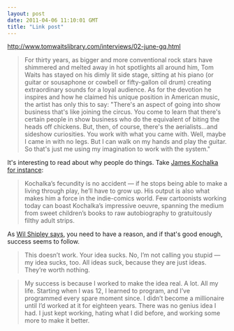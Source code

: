 ```yaml
---
layout: post
date: 2011-04-06 11:10:01 GMT
title: "Link post"
---
```

<http://www.tomwaitslibrary.com/interviews/02-june-gq.html>

> For thirty years, as bigger and more conventional rock stars have shimmered and melted away in hot spotlights all around him, Tom Waits has stayed on his dimly lit side stage, sitting at his piano (or guitar or sousaphone or cowbell or fifty-gallon oil drum) creating extraordinary sounds for a loyal audience. As for the devotion he inspires and how he claimed his unique position in American music, the artist has only this to say: "There's an aspect of going into show business that's like joining the circus. You come to learn that there's certain people in show business who do the equivalent of biting the heads off chickens. But, then, of course, there's the aerialists...and sideshow curiosities. You work with what you came with. Well, maybe I came in with no legs. But I can walk on my hands and play the guitar. So that's just me using my imagination to work with the system."



It's interesting to read about why people do things.  Take [James Kochalka for instance][2]:

[2]: http://www.7dvt.com/2011-james-kochalka



> Kochalka’s fecundity is no accident — if he stops being able to make a living through play, he’ll have to grow up. His output is also what makes him a force in the indie-comics world. Few cartoonists working today can boast Kochalka’s impressive oeuvre, spanning the medium from sweet children’s books to raw autobiography to gratuitously filthy adult strips.



As [Wil Shipley says][3], you need to have a reason, and if that's good enough, success seems to follow.

[3]: http://blog.wilshipley.com/2011/04/success-and-farming-vs-mining.html



> This doesn’t work. Your idea sucks. No, I’m not calling you stupid — my idea sucks, too. All ideas suck, because they are just ideas. They’re worth nothing.

> 

> My success is because I worked to make the idea real. A lot. All my life. Starting when I was 12, I learned to program, and I’ve programmed every spare moment since. I didn’t become a millionaire until I’d worked at it for eighteen years. There was no genius idea I had. I just kept working, hating what I did before, and working some more to make it better.


